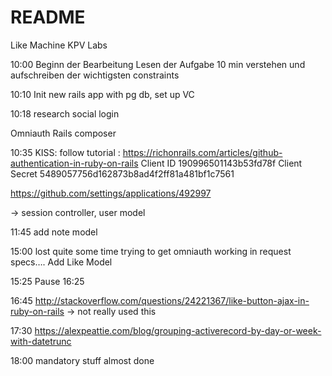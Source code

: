 # README

Like Machine KPV Labs

10:00 Beginn der Bearbeitung
Lesen der Aufgabe
10 min verstehen und aufschreiben der wichtigsten constraints

10:10 Init new rails app with pg db, set up VC

10:18 research social login

Omniauth
Rails composer

10:35 KISS: follow tutorial : https://richonrails.com/articles/github-authentication-in-ruby-on-rails
Client ID
190996501143b53fd78f
Client Secret
5489057756d162873b8ad4f2ff81a481bf1c7561

https://github.com/settings/applications/492997

-> session controller, user model



11:45 add note model

15:00 lost quite some time trying to get omniauth working in request specs….
Add Like Model

15:25 Pause
16:25

16:45 http://stackoverflow.com/questions/24221367/like-button-ajax-in-ruby-on-rails -> not really used this

17:30 https://alexpeattie.com/blog/grouping-activerecord-by-day-or-week-with-datetrunc

18:00 mandatory stuff almost done
